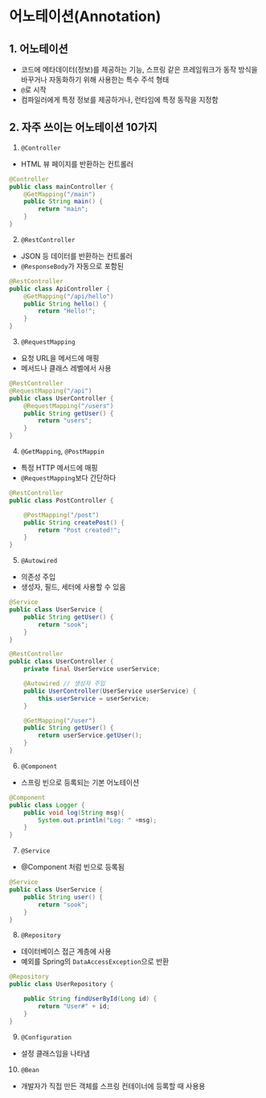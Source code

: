 # 어노테이션(Annotation)

## 1. 어노테이션

- 코드에 메타데이터(정보)를 제공하는 기능, 스프링 같은 프레임워크가 동작 방식을 바꾸거나 자동화하기 위해 사용한는 특수 주석 형태
- `@`로 시작
- 컴파일러에게 특정 정보를 제공하거나, 런타임에 특정 동작을 지정함

## 2. 자주 쓰이는 어노테이션 10가지

1. `@Controller`

- HTML 뷰 페이지를 반환하는 컨트롤러

```java
@Controller
public class mainController {
    @GetMapping("/main")
    public String main() {
        return "main";
    }
}
```

2. `@RestController`

- JSON 등 데이터를 반환하는 컨트롤러
- `@ResponseBody`가 자동으로 포함된

```java
@RestController
public class ApiController {
    @GetMapping("/api/hello")
    public String hello() {
        return "Hello!";
    }
}
```

3. `@RequestMapping`

- 요청 URL을 메서드에 매핑
- 메서드나 클래스 레벨에서 사용

```java
@RestController
@RequestMapping("/api")
public class UserController {
    @RequestMapping("/users")
    public String getUser() {
        return "users";
    }
}
```

4. `@GetMapping`, `@PostMappin`

- 특정 HTTP 메서드에 매핑
- `@RequestMapping`보다 간단하다

```java
@RestController
public class PostController {

    @PostMapping("/post")
    public String createPost() {
        return "Post created!";
    }
}
```

5. `@Autowired`

- 의존성 주입
- 생성자, 필드, 세터에 사용할 수 있음

```java
@Service
public class UserService {
    public String getUser() {
        return "sook";
    }
}

@RestController
public class UserController {
    private final UserService userService;

    @Autowired // 생성자 주입
    public UserController(UserService userService) {
        this.userService = userService;
    }

    @GetMapping("/user")
    public String getUser() {
        return userService.getUser();
    }
}
```

6. `@Component`

- 스프링 빈으로 등록되는 기본 어노테이션

```java
@Component
public class Logger {
    public void log(String msg){
        System.out.println("Log: " +msg);
    }
}
```

7. `@Service`

- @Component 처럼 빈으로 등록됨

```java
@Service
public class UserService {
    public String user() {
        return "sook";
    }
}
```

8. `@Repository`

- 데이터베이스 접근 계층에 사용
- 예외를 Spring의 `DataAccessException`으로 반환

```java
@Repository
public class UserRepository {

    public String findUserById(Long id) {
        return "User#" + id;
    }
}
```

9. `@Configuration`

- 설정 클래스임을 나타냄

10. `@Bean`

- 개발자가 직접 만든 객체를 스프링 컨테이너에 등록할 때 사용용

